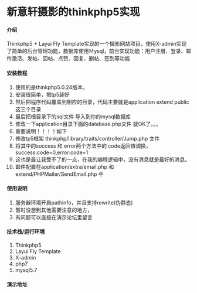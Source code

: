 # 新意轩摄影的thinkphp5实现

#### 介绍
Thinkphp5 + Layui Fly Template实现的一个摄影网站项目，使用X-admin实现了简单的后台管理功能，数据库使用Ｍysql，前台实现功能：用户注册、登录、邮件激活、发帖、回帖、点赞、回复、删帖、签到等功能




#### 安装教程


1. 使用的是thinkphp5.0.24版本。  
2. 安装很简单，把tp5装好  
3. 然后把程序代码覆盖到相应的目录，代码主要就是application extend public 这三个目录  
4. 最后把根目录下的sql文件 导入到你的mysql数据库  
5. 修改一下application目录下面的database.php文件 就OK了。。。
6. 重要说明！！！！如下
7. 修改tp5框架 thinkphp/library/traits/controller/Jump.php 文件
8. 将其中的success 和 error两个方法中的 code返回值调换，success:code=0,error:code=1
9. 这也是最让我受不了的一点，在我的编程逻辑中，没有消息就是最好的消息。
10. 邮件配置在application/extra/email.php 和 extend/PHPMailer/SendEmail.php 中


#### 使用说明

1.  服务器环境开启pathinfo，并且支持rewrite(伪静态)
2.  暂时没想到其他需要注意的地方，
3.  有问题可以直接在演示论坛里留言


#### 技术栈/运行环境

1.  Thinkphp5
2.  Layui Fly Template
3.  X-admin
4.  php7
5.  mysql5.7



#### 演示地址




